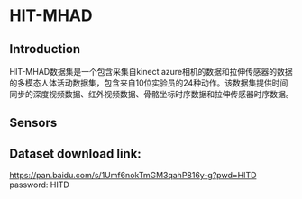 # HIT-MHAD
## Introduction
HIT-MHAD数据集是一个包含采集自kinect azure相机的数据和拉伸传感器的数据的多模态人体活动数据集，包含来自10位实验员的24种动作。该数据集提供时间同步的深度视频数据、红外视频数据、骨骼坐标时序数据和拉伸传感器时序数据。
## Sensors

## Dataset download link:
https://pan.baidu.com/s/1Umf6nokTmGM3qahP816y-g?pwd=HITD password: HITD 
